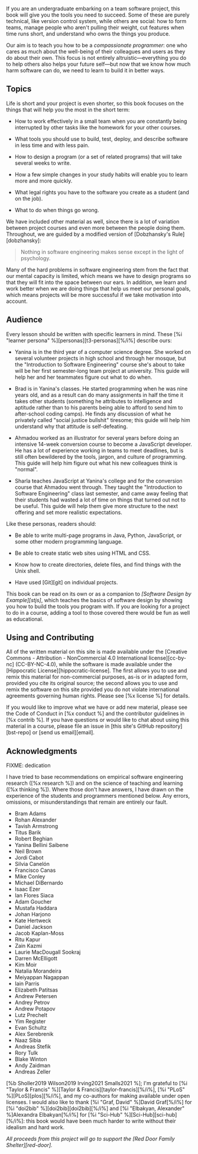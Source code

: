 If you are an undergraduate embarking on a team software project,
this book will give you the tools you need to succeed.
Some of these are purely technical,
like version control system,
while others are social:
how to form teams,
manage people who aren't pulling their weight,
cut features when time runs short,
and understand who owns the things you produce.

Our aim is to teach you how to be a *compassionate programmer*:
one who cares as much about the well-being of their colleagues and users
as they do about their own.
This focus is not entirely altruistic—everything you do to help others
also helps your future self—but now that we know how much harm software can do,
we need to learn to build it in better ways.

## Topics

Life is short and your project is even shorter,
so this book focuses on
the things that will help you the most in the short term:

-   How to work effectively in a small team
    when you are constantly being interrupted by other tasks
    like the homework for your other courses.

-   What tools you should use to build, test, deploy, and describe software
    in less time and with less pain.

-   How to design a program (or a set of related programs)
    that will take several weeks to write.

-   How a few simple changes in your study habits
    will enable you to learn more and more quickly.

-   What legal rights you have to the software you create as a student
    (and on the job).

-   What to do when things go wrong.

We have included other material as well,
since there is a lot of variation between project courses
and even more between the people doing them.
Throughout,
we are guided by a modified version of [Dobzhansky's Rule][dobzhansky]:

> Nothing in software engineering makes sense except in the light of psychology.

Many of the hard problems in software engineering stem from the fact that
our mental capacity is limited,
which means we have to design programs so that they will fit into the space between our ears.
In addition,
we learn and work better when we are doing things that help us meet our personal goals,
which means projects will be more successful if we take motivation into account.

## Audience

Every lesson should be written with specific learners in mind.
These [%i "learner persona" %][personas][t3-personas][%/i%] describe ours:

-   Yanina is in the third year of a computer science degree.
    She worked on several volunteer projects in high school and through her mosque,
    but the "Introduction to Software Engineering" course she's about to take
    will be her first semester-long team project at university.
    This guide will help her and her teammates figure out what to do when.

-   Brad is in Yanina's classes.
    He started programming when he was nine years old,
    and as a result can do many assignments in half the time it takes other students
    (something he attributes to intelligence and aptitude
    rather than to his parents being able to afford to send him to after-school coding camps).
    He finds any discussion of what he privately called "social justice bullshit" tiresome;
    this guide will help him understand why that attitude is self-defeating.

-   Ahmadou worked as an illustrator for several years
    before doing an intensive 14-week conversion course to become a JavaScript developer.
    He has a lot of experience working in teams to meet deadlines,
    but is still often bewildered by the tools, jargon, and culture of programming.
    This guide will help him figure out what his new colleagues think is "normal".

-   Sharla teaches JavaScript at Yanina's college
    and for the conversion course that Ahmadou went through.
    They taught the "Introduction to Software Engineering" class last semester,
    and came away feeling that their students had wasted a lot of time
    on things that turned out not to be useful.
    This guide will help them give more structure to the next offering
    and set more realistic expectations.

Like these personas, readers should:

-   Be able to write multi-page programs in Java, Python, JavaScript,
    or some other modern programming language.

-   Be able to create static web sites using HTML and CSS.

-   Know how to create directories, delete files, and find things with the Unix shell.

-   Have used [Git][git] on individual projects.

This book can be read on its own or as a companion to *[Software Design by Example][stjs]*,
which teaches the basics of software design
by showing you how to build the tools you program with.
If you are looking for a project to do in a course,
adding a tool to those covered there would be fun as well as educational.

## Using and Contributing

All of the written material on this site is made available
under the [Creative Commons - Attribution - NonCommercial 4.0 International license][cc-by-nc]
(CC-BY-NC-4.0),
while the software is made available under the [Hippocratic License][hippocratic-license].
The first allows you to use and remix this material for non-commercial purposes,
as-is or in adapted form,
provided you cite its original source;
the second allows you to use and remix the software on this site
provided you do not violate international agreements governing human rights.
Please see [%x license %] for details.

If you would like to improve what we have or add new material,
please see the Code of Conduct in [%x conduct %]
and the contributor guidelines in [%x contrib %].
If you have questions or would like to chat about using this material in a course,
please file an issue in [this site's GitHub repository][bst-repo] or [send us email][email].

## Acknowledgments

FIXME: dedication

I have tried to base recommendations on empirical software engineering research ([%x research %])
and on the science of teaching and learning ([%x thinking %]).
Where those don't have answers,
I have drawn on the experience of the students and programmers mentioned below.
Any errors, omissions, or misunderstandings that remain are entirely our fault.

- Bram Adams
- Rohan Alexander
- Tavish Armstrong
- Titus Barik
- Robert Beghian
- Yanina Bellini Saibene
- Neil Brown
- Jordi Cabot
- Silvia Canelón
- Francisco Canas
- Mike Conley
- Michael DiBernardo
- Isaac Ezer
- Ian Flores Siaca
- Adam Goucher
- Mustafa Haddara
- Johan Harjono
- Kate Hertweck
- Daniel Jackson
- Jacob Kaplan-Moss
- Ritu Kapur
- Zain Kazmi
- Laurie MacDougall Sookraj
- Darren McElligott
- Kim Moir
- Natalia Morandeira
- Meiyappan Nagappan
- Iain Parris
- Elizabeth Patitsas
- Andrew Petersen
- Andrey Petrov
- Andrew Potapov
- Lutz Prechelt
- Yim Register
- Evan Schultz
- Alex Serebrenik
- Naaz Sibia
- Andreas Stefik
- Rory Tulk
- Blake Winton
- Andy Zaidman
- Andreas Zeller

[%b Sholler2019 Wilson2019 Irving2021 Smalls2021 %];
I'm grateful to [%i "Taylor & Francis" %][Taylor & Francis][taylor-francis][%/i%],
[%i "PLoS" %][PLoS][plos][%/i%],
and my co-authors for making available under open licenses.
I would also like to thank [%i "Graf, David" %]David Graf[%/i%] for [%i "doi2bib" %][doi2bib][doi2bib][%/i%]
and [%i "Elbakyan, Alexander" %]Alexandra Elbakyan[%/i%] for [%i "Sci-Hub" %][Sci-Hub][sci-hub][%/i%]:
this book would have been much harder to write without their idealism and hard work.

*All proceeds from this project will go to support the [Red Door Family Shelter][red-door].*
